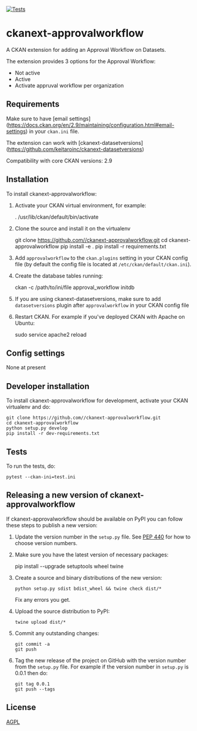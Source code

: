 [![Tests](https://github.com//ckanext-approvalworkflow/workflows/Tests/badge.svg?branch=main)](https://github.com//ckanext-approvalworkflow/actions)

# ckanext-approvalworkflow

A CKAN extension for adding an Approval Workflow on Datasets.

The extension provides 3 options for the Approval Workflow:
- Not active
- Active
- Activate appruval workflow per organization


## Requirements

Make sure to have [email settings] (https://docs.ckan.org/en/2.9/maintaining/configuration.html#email-settings) in your `ckan.ini` file.

The extension can work with [ckanext-datasetversions] (https://github.com/keitaroinc/ckanext-datasetversions)


Compatibility with core CKAN versions: 2.9


## Installation
To install ckanext-approvalworkflow:

1. Activate your CKAN virtual environment, for example:

     . /usr/lib/ckan/default/bin/activate

2. Clone the source and install it on the virtualenv

    git clone https://github.com//ckanext-approvalworkflow.git
    cd ckanext-approvalworkflow
    pip install -e .
	pip install -r requirements.txt

3. Add `approvalworkflow` to the `ckan.plugins` setting in your CKAN
   config file (by default the config file is located at
   `/etc/ckan/default/ckan.ini`).

4. Create the database tables running:

    ckan -c /path/to/ini/file approval_workflow initdb

5. If you are using ckanext-datasetversions, make sure to add `datasetversions` plugin after `approvalworkflow` in your CKAN config file

6. Restart CKAN. For example if you've deployed CKAN with Apache on Ubuntu:

     sudo service apache2 reload


## Config settings

None at present


## Developer installation

To install ckanext-approvalworkflow for development, activate your CKAN virtualenv and
do:

    git clone https://github.com//ckanext-approvalworkflow.git
    cd ckanext-approvalworkflow
    python setup.py develop
    pip install -r dev-requirements.txt


## Tests

To run the tests, do:

    pytest --ckan-ini=test.ini


## Releasing a new version of ckanext-approvalworkflow

If ckanext-approvalworkflow should be available on PyPI you can follow these steps to publish a new version:

1. Update the version number in the `setup.py` file. See [PEP 440](http://legacy.python.org/dev/peps/pep-0440/#public-version-identifiers) for how to choose version numbers.

2. Make sure you have the latest version of necessary packages:

    pip install --upgrade setuptools wheel twine

3. Create a source and binary distributions of the new version:

       python setup.py sdist bdist_wheel && twine check dist/*

   Fix any errors you get.

4. Upload the source distribution to PyPI:

       twine upload dist/*

5. Commit any outstanding changes:

       git commit -a
       git push

6. Tag the new release of the project on GitHub with the version number from
   the `setup.py` file. For example if the version number in `setup.py` is
   0.0.1 then do:

       git tag 0.0.1
       git push --tags

## License

[AGPL](https://www.gnu.org/licenses/agpl-3.0.en.html)
